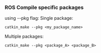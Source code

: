 ### ROS Compile specific packages

using --pkg flag:
Single package:
```
catkin_make --pkg <my_package_name>
```
Multiple packages:
```
catkin_make --pkg <package_A> <package_B>
```
